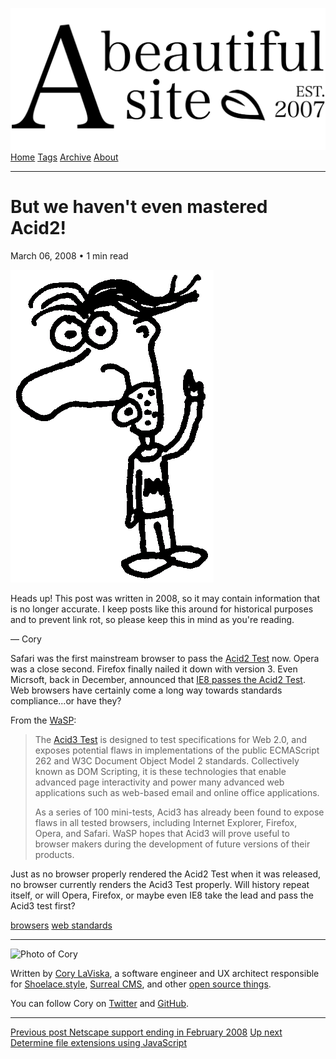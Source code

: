 <a href="../../index.html" class="header-link"><img src="../../images/logos/wordmark.svg" alt="A Beautiful Site" class="wordmark" /></a> <a href="../../index.html" class="nav-item">Home</a> <a href="../../tags/index.html" class="nav-item">Tags</a> <a href="../index.html" class="nav-item">Archive</a> <a href="../../about/index.html" class="nav-item">About</a>

------------------------------------------------------------------------

But we haven't even mastered Acid2!
===================================

March 06, 2008 • 1 min read

![A drawing of a cartoon man pointing upwards](../../images/artwork/pointer.gif)

Heads up! This post was written in 2008, so it may contain information that is no longer accurate. I keep posts like this around for historical purposes and to prevent link rot, so please keep this in mind as you're reading.

— Cory

Safari was the first mainstream browser to pass the [Acid2 Test](http://www.webstandards.org/action/acid2/) now. Opera was a close second. Firefox finally nailed it down with version 3. Even Micrsoft, back in December, announced that [IE8 passes the Acid2 Test](http://blogs.msdn.com/ie/archive/2007/12/19/internet-explorer-8-and-acid2-a-milestone.aspx). Web browsers have certainly come a long way towards standards compliance...or have they?

From the [WaSP](http://www.webstandards.org/):

> The [Acid3 Test](http://www.webstandards.org/action/acid3) is designed to test specifications for Web 2.0, and exposes potential flaws in implementations of the public ECMAScript 262 and W3C Document Object Model 2 standards. Collectively known as DOM Scripting, it is these technologies that enable advanced page interactivity and power many advanced web applications such as web-based email and online office applications.
>
> As a series of 100 mini-tests, Acid3 has already been found to expose flaws in all tested browsers, including Internet Explorer, Firefox, Opera, and Safari. WaSP hopes that Acid3 will prove useful to browser makers during the development of future versions of their products.

Just as no browser properly rendered the Acid2 Test when it was released, no browser currently renders the Acid3 Test properly. Will history repeat itself, or will Opera, Firefox, or maybe even IE8 take the lead and pass the Acid3 test first?

<a href="../../tags/browsers/index.html" class="post-tag">browsers</a> <a href="../../tags/web%20standards/index.html" class="post-tag">web standards</a>

------------------------------------------------------------------------

<img src="http://0.gravatar.com/avatar/bf1b3b95fd5b096a3592247c29667b33?s=512" alt="Photo of Cory" class="avatar avatar-small" />

Written by [Cory LaViska](../../index-4.html), a software engineer and UX architect responsible for [Shoelace.style](https://shoelace.style/), [Surreal CMS](https://www.surrealcms.com/), and other [open source things](https://github.com/claviska).

You can follow Cory on [Twitter](https://twitter.com/bgooonz) and [GitHub](https://github.com/claviska).

------------------------------------------------------------------------

<a href="../netscape-support-ending-in-february-2008/index.html" class="post-nav-previous"><span class="small">Previous post</span> Netscape support ending in February 2008</a> <a href="../determine-file-extensions-using-javascript/index.html" class="post-nav-next"><span class="small">Up next</span> Determine file extensions using JavaScript</a>
